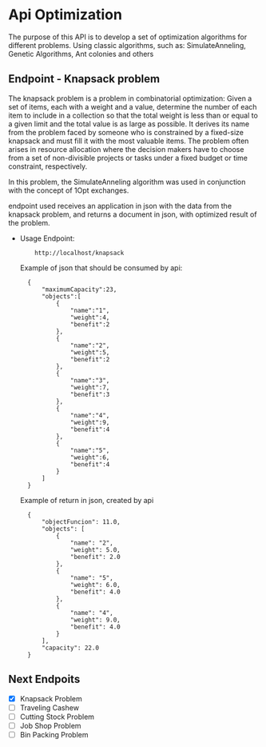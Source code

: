 # Api Optimization
The purpose of this API is to develop a set of optimization algorithms for different problems. Using classic algorithms, such as:
SimulateAnneling, Genetic Algorithms, Ant colonies and others

## Endpoint - Knapsack problem

The knapsack problem is a problem in combinatorial optimization: Given a set of items, each with a weight and a value, determine the number of each item to include in a collection so that the total weight is less than or equal to a given limit and the total value is as large as possible. It derives its name from the problem faced by someone who is constrained by a fixed-size knapsack and must fill it with the most valuable items. The problem often arises in resource allocation where the decision makers have to choose from a set of non-divisible projects or tasks under a fixed budget or time constraint, respectively.

In this problem, the SimulateAnneling algorithm was used in conjunction with the concept of 1Opt exchanges.

endpoint used receives an application in json with the data from the knapsack problem, and returns a document in json, with optimized result of the problem.

- Usage Endpoint:

    ```
        http://localhost/knapsack
    ```

    Example of json that should be consumed by api:

        {
            "maximumCapacity":23,
            "objects":[
                {
                    "name":"1",
                    "weight":4,
                    "benefit":2
                },
                {
                    "name":"2",
                    "weight":5,
                    "benefit":2
                },
                {
                    "name":"3",
                    "weight":7,
                    "benefit":3
                },
                {
                    "name":"4",
                    "weight":9,
                    "benefit":4
                },
                {
                    "name":"5",
                    "weight":6,
                    "benefit":4
                }
            ]
        }

    Example of return in json, created by api

        {
            "objectFuncion": 11.0,
            "objects": [
                {
                    "name": "2",
                    "weight": 5.0,
                    "benefit": 2.0
                },
                {
                    "name": "5",
                    "weight": 6.0,
                    "benefit": 4.0
                },
                {
                    "name": "4",
                    "weight": 9.0,
                    "benefit": 4.0
                }
            ],
            "capacity": 22.0
        }

## Next Endpoits

- [x] Knapsack Problem
- [ ] Traveling Cashew
- [ ] Cutting Stock Problem
- [ ] Job Shop Problem
- [ ] Bin Packing Problem